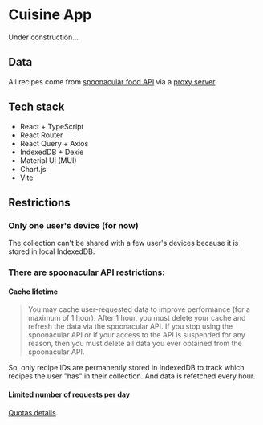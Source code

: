 # Cuisine App

Under construction...

## Data

All recipes come from [spoonacular food API](https://spoonacular.com/food-api) via a [proxy server](https://github.com/jovani-x/cuisine-app-proxy)

## Tech stack

- React + TypeScript
- React Router
- React Query + Axios
- IndexedDB + Dexie
- Material UI (MUI)
- Chart.js
- Vite

## Restrictions

### Only one user's device (for now)

The collection can't be shared with a few user's devices because it is stored in local IndexedDB.

### There are spoonacular API restrictions:

#### Cache lifetime

> You may cache user-requested data to improve performance (for a maximum of 1 hour). After 1 hour, you must delete your cache and refresh the data via the spoonacular API. If you stop using the spoonacular API or if your access to the API is suspended for any reason, then you must delete all data you ever obtained from the spoonacular API.

So, only recipe IDs are permanently stored in IndexedDB to track which recipes the user "has" in their collection. And data is refetched every hour.

#### Limited number of requests per day

[Quotas details](https://spoonacular.com/food-api/docs#Quotas).
